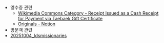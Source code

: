 * 영수증 관련
  * [Wikimedia Commons Category - Receipt Issued as a Cash Receipt for Payment via Taebaek Gift Certificate](https://commons.wikimedia.org/wiki/Category:Receipt_Issued_as_a_Cash_Receipt_for_Payment_via_Taebaek_Gift_Certificate)
  * [Originals - Notion](https://www.notion.so/choikwangmo/receipt-284e866efd4580729aefcbafd36e4f1b?source=copy_link)
* 방문객 관련
 * [20251004_ldsmissionaries](https://www.notion.so/choikwangmo/20251004_ldsmissionaries-284e866efd4580b69aeac7610f23f920?source=copy_link)
